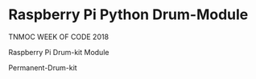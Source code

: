 # Raspberry Pi Python Drum-Module
TNMOC WEEK OF CODE 2018


Raspberry Pi Drum-kit Module



Permanent-Drum-kit
